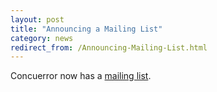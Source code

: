 ```yaml
---
layout: post
title: "Announcing a Mailing List"
category: news
redirect_from: /Announcing-Mailing-List.html
---
```


Concuerror now has a [mailing list](/contact).
